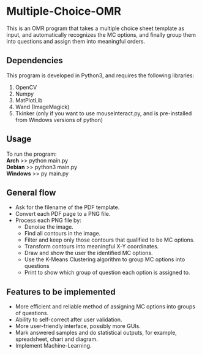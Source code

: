 # Multiple-Choice-OMR

This is an OMR program that takes a multiple choice sheet template as input, and automatically recognizes the MC options, and finally group them into questions and assign them into meaningful orders.

## Dependencies
This program is developed in Python3, and requires the following libraries:
1.  OpenCV
2.  Numpy
3.  MatPlotLib
4.  Wand (ImageMagick)
5.  Tkinker (only if you want to use mouseInteract.py, and is pre-installed from Windows versions of python)

## Usage
To run the program:  
**Arch** >> python main.py  
**Debian** >> python3 main.py  
**Windows** >> py main.py  

## General flow
- Ask for the filename of the PDF template.
- Convert each PDF page to a PNG file.
- Process each PNG file by:
  - Denoise the image.
  - Find all contours in the image.
  - Filter and keep only those contours that qualified to be MC options.
  - Transform contours into meaningful X-Y coordinates.
  - Draw and show the user the identified MC options.
  - Use the K-Means Clustering algorithm to group MC options into questions
  - Print to show which group of question each option is assigned to.
  
## Features to be implemented
- More efficient and reliable method of assigning MC options into groups of questions.
- Ability to self-correct after user validation.
- More user-friendly interface, possibly more GUIs.
- Mark answered samples and do statistical outputs, for example, spreadsheet, chart and diagram.
- Implement Machine-Learning.
